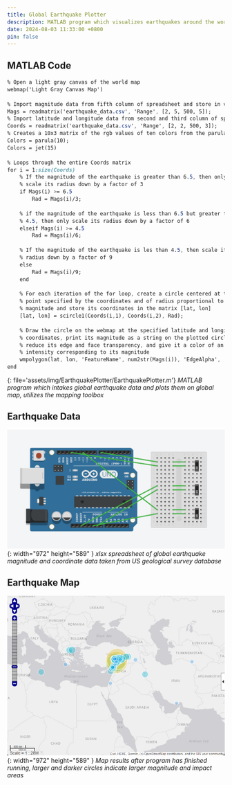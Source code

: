 ```yaml
---
title: Global Earthquake Plotter
description: MATLAB program which visualizes earthquakes around the world in a given time period.
date: 2024-08-03 11:33:00 +0800
pin: false
---
```


## MATLAB Code

```sass
% Open a light gray canvas of the world map
webmap('Light Gray Canvas Map')

% Import magnitude data from fifth column of spreadsheet and store in variable the Mags
Mags = readmatrix('earthquake_data.csv', 'Range', [2, 5, 500, 5]);
% Import latitude and longitude data from second and third column of spreadsheet and store in the variable Coords
Coords = readmatrix('earthquake_data.csv', 'Range', [2, 2, 500, 3]);
% Creates a 10x3 matrix of the rgb values of ten colors from the parula colormap and stores it in the variable Colors
Colors = parula(10);
Colors = jet(15)

% Loops through the entire Coords matrix
for i = 1:size(Coords)
    % If the magnitude of the earthquake is greater than 6.5, then only
    % scale its radius down by a factor of 3
    if Mags(i) >= 6.5
        Rad = Mags(i)/3;

    % if the magnitude of the earthquake is less than 6.5 but greater than
    % 4.5, then only scale its radius down by a factor of 6
    elseif Mags(i) >= 4.5
        Rad = Mags(i)/6;

    % If the magnitude of the earthquake is les than 4.5, then scale its
    % radius down by a factor of 9
    else
        Rad = Mags(i)/9;
    end

    % For each iteration of the for loop, create a circle centered at the
    % point specified by the coordinates and of radius proportional to its
    % magnitude and store its coordinates in the matrix [lat, lon]
    [lat, lon] = scircle1(Coords(i,1), Coords(i,2), Rad);

    % Draw the circle on the webmap at the specified latitude and longitude
    % coordinates, print its magnitude as a string on the plotted circle,
    % reduce its edge and face transparency, and give it a color of an
    % intensity corresponding to its magnitude
    wmpolygon(lat, lon, 'FeatureName', num2str(Mags(i)), 'EdgeAlpha', .5, 'EdgeColor', 'white', 'FaceAlpha', .35, 'FaceColor', Colors(round(Mags(i)),:))
end
```
{: file='assets/img/EarthquakePlotter/EarthquakePlotter.m'}
_MATLAB program which intakes global earthquake data and plots them on global map, utilizes the mapping toolbox_

## Earthquake Data

![Desktop View](/assets/img/ThermalImager/TinkerCAD.png){: width="972" height="589" }
_xlsx spreadsheet of global earthquake magnitude and coordinate data taken from US geological survey database_

## Earthquake Map

![Desktop View](/assets/img/EarthquakePlotter/EarthquakePlot.png){: width="972" height="589" }
_Map results after program has finished running, larger and darker circles indicate larger magnitude and impact areas_
